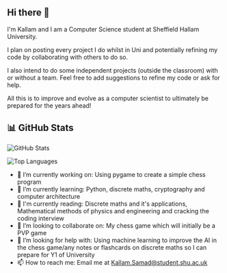 ## Hi there 👋
I'm Kallam and I am a Computer Science student at Sheffield Hallam University. 

I plan on posting every project I do whilst in Uni and potentially refining my code by collaborating with others to do so. 

I also intend to do some independent projects (outside the classroom) with or without a team. Feel free to add suggestions to refine my code
or ask for help.

All this is to improve and evolve as a computer scientist to ultimately be prepared for the years ahead!

## 📊 GitHub Stats
<img src="https://github-readme-stats.vercel.app/api?username=KallamSamad&show_icons=true&theme=dark&hide_border=true" alt="GitHub Stats" />
<p align="topright"><img src="https://github-readme-stats.vercel.app/api/top-langs/?username=KallamSamad&layout=compact&theme=dark&hide_border=true" alt="Top Languages" /></p>


- 🔭 I’m currently working on: Using pygame to create a simple chess program
- 🌱 I’m currently learning: Python, discrete maths, cryptography and computer architecture
- 📖 I'm currently reading: Discrete maths and it's applications, Mathematical methods of physics and engineering and cracking the coding interview
- 👯 I’m looking to collaborate on: My chess game which will initially be a PVP game
- 🤔 I’m looking for help with: Using machine learning to improve the AI in the chess game/any notes or flashcards on discrete maths so I can prepare for Y1 of University
- 📫 How to reach me: Email me at Kallam.Samad@student.shu.ac.uk
  

